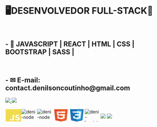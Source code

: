 <h1>🖥DESENVOLVEDOR FULL-STACK🔌</h1>
 <br>
<h2>- 🌱 JAVASCRIPT | REACT | HTML | CSS | BOOTSTRAP | SASS |</h2>
 <br>
<h2>- ✉  E-mail: contact.denilsoncoutinho@gmail.com </h2>

<div align="left" dir="auto"> 
  <a href="https://github.com/DenilsonCoutinho">
  <img height="180em" src="https://github-readme-stats.vercel.app/api/top-langs/?username=DenilsonCoutinho&amp;layout=compact&amp;langs_count=7&amp;theme=tokyonight" style="max-width: 100%;">
    <img height="180em" src="https://github-readme-stats.vercel.app/api?username=DenilsonCoutinho&amp;show_icons=true&amp;theme=tokyonight&amp;include_all_commits=true&amp;count_private=true" style="max-width: 100%;">
</a>
 </div>
<div dir="auto"><br>
  <img align="left" alt="deni-Js" height="40" width="50" src="https://raw.githubusercontent.com/devicons/devicon/master/icons/javascript/javascript-plain.svg" style="max-width: 100%;">
  <img  align="left" alt="deni-node" height="40" width="50" src="https://cdn.jsdelivr.net/gh/devicons/devicon/icons/nodejs/nodejs-original.svg" />
                   
  <img align="left" alt="deni-node" height="40" width="50" src="https://cdn.jsdelivr.net/gh/devicons/devicon/icons/react/react-original.svg" />
          
          
          
          
  <img align="left" alt="deni-HTML" height="40" width="50" src="https://raw.githubusercontent.com/devicons/devicon/master/icons/html5/html5-original.svg" style="max-width: 100%;">
  <img align="left" alt="deni-CSS" height="40" width="50" src="https://raw.githubusercontent.com/devicons/devicon/master/icons/css3/css3-original.svg" style="max-width: 100%;">
  <img align="left" alt="deni-bootstrap" height="40" width="50" src="https://cdn.jsdelivr.net/gh/devicons/devicon/icons/bootstrap/bootstrap-plain.svg" />
                 
</div>


<div dir="auto"><a href="https://github.com/DenilsonCoutinho"> 

 
  <a href="mailto:contact.denilsoncoutinho@gmail.com"><img src="https://camo.githubusercontent.com/927d6b3961fa048ff7303daf291cb5869dfa25018997cf8c1373c2f6a85b1458/68747470733a2f2f696d672e736869656c64732e696f2f62616467652f2d476d61696c2d2532333333333f7374796c653d666f722d7468652d6261646765266c6f676f3d676d61696c266c6f676f436f6c6f723d7768697465" data-canonical-src="https://img.shields.io/badge/-Gmail-%23333?style=for-the-badge&amp;logo=gmail&amp;logoColor=white" style="max-width: 100%;"></a>
  <a href="https://www.linkedin.com/in/denilson-coutinho3/" rel="nofollow"><img src="https://camo.githubusercontent.com/c00f87aeebbec37f3ee0857cc4c20b21fefde8a96caf4744383ebfe44a47fe3f/68747470733a2f2f696d672e736869656c64732e696f2f62616467652f2d4c696e6b6564496e2d2532333030373742353f7374796c653d666f722d7468652d6261646765266c6f676f3d6c696e6b6564696e266c6f676f436f6c6f723d7768697465" data-canonical-src="https://img.shields.io/badge/-LinkedIn-%230077B5?style=for-the-badge&amp;logo=linkedin&amp;logoColor=white" style="max-width: 100%;"></a> 
<p dir="auto">
